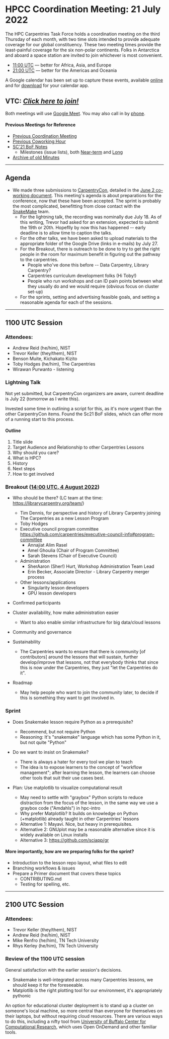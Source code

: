 # HPCC Coordination Meeting: 21 July 2022

The HPC Carpentries Task Force holds a coordination meeting on the third
Thursday of each month, with two time slots intended to provide adequate
coverage for our global constituency. These two meeting times provide the
least-painful coverage for the six non-polar continents. Folks in Antarctica
and aboard a space station are invited to join whichever is most convenient.

- [11:00 UTC][earlier] &mdash; better for Africa, Asia, and Europe
- [21:00 UTC][evening] &mdash; better for the Americas and Oceania

A Google calendar has been set up to capture these events, available
[online][gcal] and for [download][ical] for your calendar app.

<!-- Info & Callback links -->

[meet]: https://meet.google.com/gez-aeui-jdx
[phone]: https://tel.meet/gez-aeui-jdx?hs=5
[earlier]:
  https://www.timeanddate.com/worldclock/fixedtime.html?iso=20220421T1100&msg=HPC+Carpentries+Coordination+Hour+1
[evening]:
  https://www.timeanddate.com/worldclock/fixedtime.html?iso=20220421T2100&msg=HPC+Carpentries+Coordination+Hour+2
[last-cowork]: https://codimd.carpentries.org/La1osSoxQt6sCQ824f4_OA
[last-coord]: https://codimd.carpentries.org/waNBP4t6QY-miHcateTVZQ
[gcal]:
  https://calendar.google.com/calendar/?cid=bWp0ZWh0ZmEycmVjZGZtNmZjdGUwMWVhdGNAZ3JvdXAuY2FsZW5kYXIuZ29vZ2xlLmNvbQ
[ical]:
  https://calendar.google.com/calendar/ical/mjtehtfa2recdfm6fcte01eatc%40group.calendar.google.com/public/basic.ics
[minutes]: https://github.com/hpc-carpentry/coordination/tree/main/minutes
[website]: https://github.com/hpc-carpentry/hpc-carpentry.github.io
[bof-codi]: https://codimd.carpentries.org/9-Y8OaVIT2qpb_P47TR7Lw?view
[minutes]: https://github.com/hpc-carpentry/coordination/tree/main/minutes
[sc21-milestone]: https://github.com/hpc-carpentry/coordination/milestone/1
[sc21-milestone-long]:
  https://github.com/hpc-carpentry/coordination/milestone/2
[intro-lesson]: https://github.com/carpentries-incubator/hpc-intro

## VTC: **_[Click here to join!][meet]_**

Both meetings will use [Google Meet][meet]. You may also call in by [phone].

#### Previous Meetings for Reference

- [Previous Coordination Meeting][last-coord]
- [Previous Coworking Hour][last-cowork]
- [SC'21 BoF Notes][bof-codi]
  - Milestones (issue lists), both [Near-term][sc21-milestone] and
    [Long][sc21-milestone-long]
- [Archive of old Minutes][minutes]

---

## Agenda

- We made three submissions to [CarpentryCon](https://2022.carpentrycon.org/),
  detailed in the
  [June 2 co-working document](https://codimd.carpentries.org/SNAju8Y5R_aVCbc_pBkbAw).
  This meeting's agenda is about preparations for the conference, now that
  these have been accepted. The sprint is probably the most complicated,
  benefitting from close contact with the
  [SnakeMake](https://carpentries-incubator.github.io/snakemake-novice-bioinformatics/)
  team.
  - For the lightning talk, the recording was nominally due July 18. As of this
    writing, Trevor had asked for an extension, expected to submit the 19th or
    20th. Hopeflly by now this has happened -- early deadline is to allow time
    to caption the talks.
  - For the other talks, we have been asked to upload materials to the
    appropriate folder of the Google Drive (links in e-mails) by July 27.
  - For the Breakout, there is outreach to be done to try to get the right
    people in the room for maximum benefit in figuring out the pathway to the
    carpentries.
    - People who've done this before -- Data Carpentry, Library Carpentry?
    - Carpentries curriculum development folks (Hi Toby!)
    - People who run workshops and can ID pain points between what they usually
      do and we would require (obvious focus on cluster set-up)
  - For the sprints, setting and advertising feasible goals, and setting a
    reasonable agenda for each of the sessions.

---

## 1100 UTC Session

### Attendees:

- Andrew Reid (he/him), NIST
- Trevor Keller (they/them), NIST
- Benson Muite, Kichakato Kizito
- Toby Hodges (he/him), The Carpentries
- Wirawan Purwanto - listening

### Lightning Talk

Not yet submitted, but CarpentryCon organizers are aware, current deadline is
July 22 (tomorrow as I write this).

Invested some time in outlining a script for this, as it's more urgent than the
other CarpentryCon items. Found the Sc21 BoF slides, which can offer more of a
running start to this process.

#### Outline

1. Title slide
2. Target Audience and Relationship to other Carpentries Lessons
3. Why should you care?
4. What is HPC?
5. History
6. Next steps
7. How to get involved

### Breakout ([14:00 UTC, 4 August 2022](https://www.google.com/calendar/event?eid=NjBncXJxcnUwZjNnazJzbW9xcjdnN2Zjbm4gY190bXRya2YzMjhnanRjczF1MDVtaGZibjdxY0Bn&ctz=Europe/Berlin))

- Who should be there? (LC team at the time:
  https://librarycarpentry.org/team/)

  - Tim Dennis, for perspective and history of Library Carpentry joining The
    Carpentries as a new Lesson Program
  - Toby Hodges
  - Executive council program committee
    https://github.com/carpentries/executive-council-info#program-committee
    - Annajiat Alim Rasel
    - Amel Ghoulia (Chair of Program Committee)
    - Sarah Stevens (Chair of Executive Council)
  - Administration
    - SherAaron (Sher!) Hurt, Workshop Administration Team Lead
    - Erin Becker, Associate Director - Library Carpentry merger process
  - Other lessons/applications
    - Singularity lesson developers
    - GPU lesson developers

- Confirmed participants
- Cluster availability, how make administration easier
  - Want to also enable similar infrastructure for big data/cloud lessons
- Community and governance
- Sustainability
  - The Carpentries wants to ensure that there is community [of contributors]
    around the lessons that will sustain, further develop/improve that lessons,
    not that everybody thinks that since this is now under the Carpentries,
    they just "let the Carpentries do it".
- Roadmap
  - May help people who want to join the community later, to decide if this is
    something they want to get involved in.

### Sprint

- Does Snakemake lesson require Python as a prerequisite?

  - Recommend, but not require Python
  - Reasoning: It's "snakemake" language which has some Python in it, but not
    quite "Python"

- Do we want to insist on Snakemake?

  - There is always a hater for every tool we plan to teach
  - The idea is to expose learners to the concept of "workflow management";
    after learning the lesson, the learners can choose other tools that suit
    their use cases best.

- Plan: Use matplotlib to visualize computational result
  - May need to settle with "graybox" Python scripts to reduce distraction from
    the focus of the lesson, in the same way we use a graybox code ("Amdahls")
    in hpc-intro
  - Why prefer Matplotlib? It builds on knowledge on Python (+matplotlib)
    already taught in other Carpentries' lessons
  - Alternative 1: Mayavi. Nice, but heavy in prerequisites.
  - Alternative 2: GNUplot may be a reasonable alternative since it is widely
    available on Linux installs
  - Alternative 3: https://github.com/sciapp/gr

#### More importantly, how are we preparing folks for the sprint?

- Introduction to the lesson repo layout, what files to edit
- Branching workflows & issues
- Prepare a Primer document that covers these topics
  - CONTRIBUTING.md
  - Testing for spelling, etc.

---

## 2100 UTC Session

### Attendees:

- Trevor Keller (they/them), NIST
- Andrew Reid (he/him), NIST
- Mike Renfro (he/him), TN Tech University
- Rhys Kerley (he/him), TN Tech University

### Review of the 1100 UTC session

General satisfaction with the earlier session's decisions.

- Snakemake is well-integrated across many Carpentries lessons, we should keep
  it for the foreseeable.
- Matplotlib is the right plotting tool for our environment, it's appropriately
  pythonic

An option for educational cluster deployment is to stand up a cluster on
someone's local machine, so more central than everyone for themselves on their
laptops, but without requiring cloud resources. There are various ways to do
this, including a nifty tool from
[University of Buffalo Center for Computational Research](https://github.com/ubccr/hpc-toolset-tutorial),
which uses Open OnDemand and other familiar tools.
